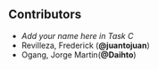 ## Contributors

- _Add your name here in Task C_
- Revilleza, Frederick (**@juantojuan**)
- Ogang, Jorge Martin(**@Daihto**)
